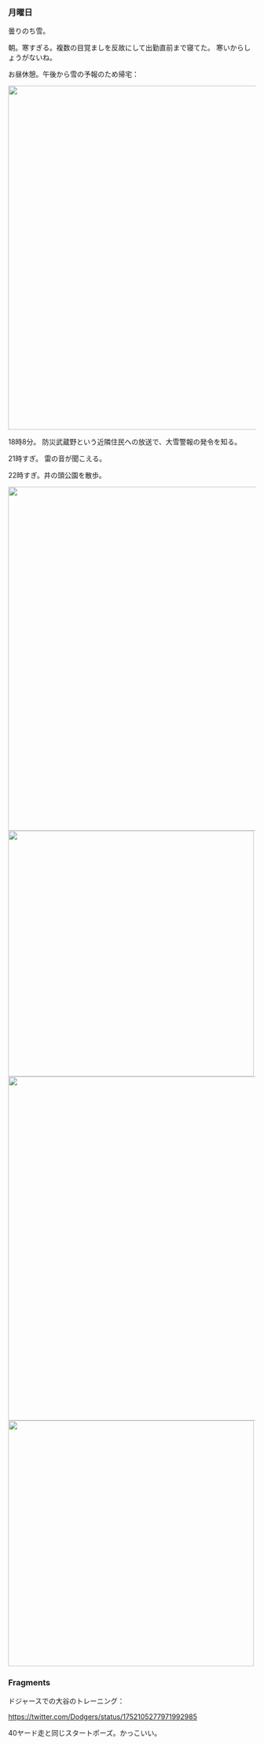 ### 月曜日

曇りのち雪。

朝。寒すぎる。複数の目覚ましを反故にして出勤直前まで寝てた。
寒いからしょうがないね。

お昼休憩。午後から雪の予報のため帰宅：

<img src="https://i.imgur.com/6T72X88.jpg" width="700">

18時8分。
防災武蔵野という近隣住民への放送で、大雪警報の発令を知る。

21時すぎ。
雷の音が聞こえる。

22時すぎ。井の頭公園を散歩。

<img src="https://i.imgur.com/t8HpNSd.jpg" width="700">

<img src="https://i.imgur.com/eW8hAgC.jpg" width="500">

<img src="https://i.imgur.com/1Y4JlZ5.jpg" width="700">

<img src="https://i.imgur.com/AYNOMH7.jpg" width="500">

### Fragments

ドジャースでの大谷のトレーニング：

https://twitter.com/Dodgers/status/1752105277971992985

40ヤード走と同じスタートポーズ。かっこいい。